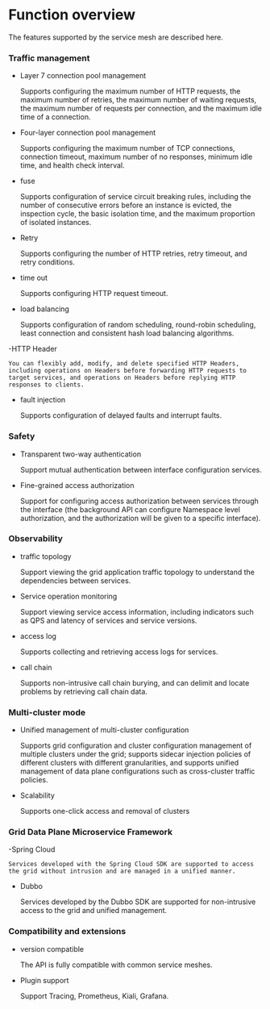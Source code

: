 # Function overview

The features supported by the service mesh are described here.

### Traffic management

- Layer 7 connection pool management

    Supports configuring the maximum number of HTTP requests, the maximum number of retries, the maximum number of waiting requests, the maximum number of requests per connection, and the maximum idle time of a connection.

- Four-layer connection pool management

    Supports configuring the maximum number of TCP connections, connection timeout, maximum number of no responses, minimum idle time, and health check interval.

- fuse

    Supports configuration of service circuit breaking rules, including the number of consecutive errors before an instance is evicted, the inspection cycle, the basic isolation time, and the maximum proportion of isolated instances.

- Retry

    Supports configuring the number of HTTP retries, retry timeout, and retry conditions.

- time out

    Supports configuring HTTP request timeout.

- load balancing

    Supports configuration of random scheduling, round-robin scheduling, least connection and consistent hash load balancing algorithms.

-HTTP Header

    You can flexibly add, modify, and delete specified HTTP Headers, including operations on Headers before forwarding HTTP requests to target services, and operations on Headers before replying HTTP responses to clients.

- fault injection

    Supports configuration of delayed faults and interrupt faults.

### Safety

- Transparent two-way authentication

    Support mutual authentication between interface configuration services.

- Fine-grained access authorization

    Support for configuring access authorization between services through the interface (the background API can configure Namespace level authorization, and the authorization will be given to a specific interface).

### Observability

- traffic topology

    Support viewing the grid application traffic topology to understand the dependencies between services.

- Service operation monitoring

    Support viewing service access information, including indicators such as QPS and latency of services and service versions.

- access log

    Supports collecting and retrieving access logs for services.

- call chain

    Supports non-intrusive call chain burying, and can delimit and locate problems by retrieving call chain data.

### Multi-cluster mode

- Unified management of multi-cluster configuration

    Supports grid configuration and cluster configuration management of multiple clusters under the grid; supports sidecar injection policies of different clusters with different granularities, and supports unified management of data plane configurations such as cross-cluster traffic policies.

- Scalability
    
    Supports one-click access and removal of clusters

### Grid Data Plane Microservice Framework

-Spring Cloud

    Services developed with the Spring Cloud SDK are supported to access the grid without intrusion and are managed in a unified manner.

- Dubbo

    Services developed by the Dubbo SDK are supported for non-intrusive access to the grid and unified management.

### Compatibility and extensions

- version compatible

    The API is fully compatible with common service meshes.

- Plugin support

    Support Tracing, Prometheus, Kiali, Grafana.